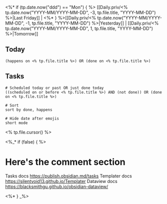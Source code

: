 <%* if (tp.date.now("ddd") == "Mon") { %>
[[Daily.priv/<% tp.date.now("YYYY-MM/YYYY-MM-DD", -3, tp.file.title, "YYYY-MM-DD") %>|Last Friday]] | <%* } %>[[Daily.priv/<% tp.date.now("YYYY-MM/YYYY-MM-DD", -1, tp.file.title, "YYYY-MM-DD") %>|Yesterday]] | [[Daily.priv/<% tp.date.now("YYYY-MM/YYYY-MM-DD", 1, tp.file.title, "YYYY-MM-DD") %>|Tomorrow]]

## Today
```<%* if (tp.file.title != "daily") { %>tasks<%* } %>
(happens on <% tp.file.title %>) OR (done on <% tp.file.title %>)
```

## Tasks
```<%* if (tp.file.title != "daily") { %>tasks<%* } %>
# Scheduled today or past OR just done today
((scheduled on or before <% tp.file.title %>) AND (not done)) OR (done on <% tp.file.title %>)

# Sort
sort by done, happens

# Hide date after emojis
short mode
```

<% tp.file.cursor() %>

<%_* if (false) { %>
# Here's the comment section

Tasks docs https://publish.obsidian.md/tasks
Templater docs https://silentvoid13.github.io/Templater
Dataview docs https://blacksmithgu.github.io/obsidian-dataview/

<%* } _%>